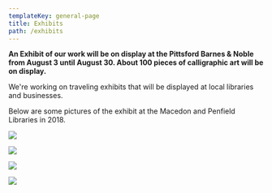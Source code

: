 ```yaml
---
templateKey: general-page
title: Exhibits
path: /exhibits
---
```

**An Exhibit  of our work will be on display at the Pittsford Barnes & Noble from August 3 until August 30. About 100 pieces of calligraphic art will be on display.**

We're working on traveling exhibits that will be displayed at local libraries and businesses.

Below are some pictures of the exhibit at the Macedon and Penfield Libraries in 2018.

![](/img/penfieldlibrary1810_1.jpg)

![](/img/penfieldlibrary1810_2.jpg)

![](/img/penfieldlibrary1810_3.jpg)

![](/img/penfieldlibrary1810_4.jpg)
